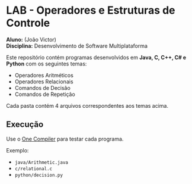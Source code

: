 # LAB - Operadores e Estruturas de Controle

**Aluno:** (João Victor)  
**Disciplina:** Desenvolvimento de Software Multiplataforma  

Este repositório contém programas desenvolvidos em **Java, C, C++, C# e Python** com os seguintes temas:
- Operadores Aritméticos  
- Operadores Relacionais  
- Comandos de Decisão  
- Comandos de Repetição  

Cada pasta contém 4 arquivos correspondentes aos temas acima.

## Execução
Use o [One Compiler](https://onecompiler.com) para testar cada programa.

Exemplo:
- `java/Arithmetic.java`
- `c/relational.c`
- `python/decision.py`
